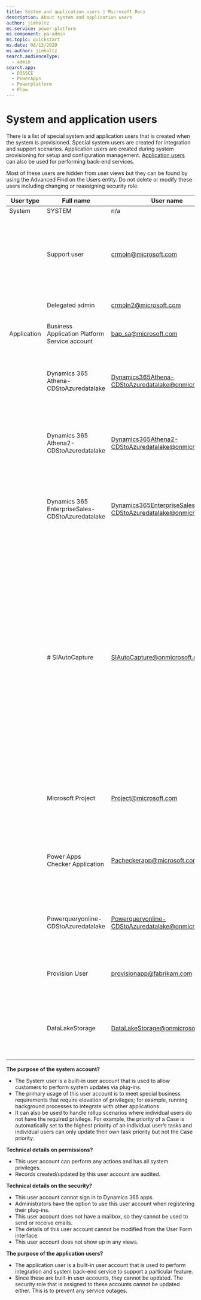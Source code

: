 ```yaml
---
title: System and application users | Microsoft Docs
description: About system and application users 
author: jimholtz
ms.service: power-platform
ms.component: pa-admin
ms.topic: quickstart
ms.date: 08/13/2020
ms.author: jimholtz
search.audienceType: 
  - admin
search.app:
  - D365CE
  - PowerApps
  - Powerplatform
  - Flow
---
```


# System and application users

There is a list of special system and application users that is created when the system is provisioned.  Special system users are created for integration and support scenarios. Application users are created during system provisioning for setup and configuration management.  [Application users](create-users-assign-online-security-roles.md#create-an-application-user) can also be used for performing back-end services.  

Most of these users are hidden from user views but they can be found by using the Advanced Find on the Users entity.  Do not delete or modify these users including changing or reassigning security role. 

|User type  |Full name  |User name  |Purpose  | Security role assigned |
|-----------|-----------|-----------|---------|------------------------|
|System | SYSTEM | n/a | See below | n/a |
| | Support user |crmoln@microsoft.com |To allow Microsoft support staff to have restricted/limited access to any customer environment for customer support |Support user (does not have privilege to customer data) |
| | Delegated admin |crmoln2@microsoft.com |See [For partners: the Delegated admin](for-partners-delegated-administrator.md) |System admin |
|Application | Business Application Platform Service account |bap_sa@microsoft.com |To setup Power Apps system and configurations |System admin |
| | Dynamics 365 Athena-CDStoAzuredatalake | Dynamics365Athena-CDStoAzuredatalake@onmicrosoft.com |Service application to perform data integration between Common Data Service to Azure Data Lake |DataLakeWorkspaceAppAccess |
| | Dynamics 365 Athena2-CDStoAzuredatalake | Dynamics365Athena2-CDStoAzuredatalake@onmicrosoft.com |Service application to perform data integration between Common Data Service to Azure Data Lake |DataLakeWorkspaceAppAccess |
| | Dynamics 365 EnterpriseSales-CDStoAzuredatalake | Dynamics365EnterpriseSales-CDStoAzuredatalake@onmicrosoft.com |Service application to perform data integration between Common Data Service (Sales) to Azure Data Lake |N/A |
| | # SIAutoCapture | SIAutoCapture@onmicrosoft.com | To be used for auto capture business requirements that needs the elevation of privileges, such as supporting features that require access to organizational entities and executing plugins from backend services. Also, actions performed by users with this role depend on the privileges that are granted. These privileges are read only for administrator and can only be managed by the first party publisher solution. | SalesInsights AutoCapture Admin |
| | Microsoft Project | Project@microsoft.com |Allow Project for the Web and Roadmap Service to communicate with Common Data Service |Project System and Portfolio User |
| | Power Apps Checker Application | Pacheckerapp@microsoft.com |To perform static analysis of Power Apps solutions to assist in identifying performance and stability risks |Export customizations and Solution checker |
| | Powerqueryonline-CDStoAzuredatalake | Powerqueryonline-CDStoAzuredatalake@onmicrosoft.com |Service application to perform data query between Common Data Service and Azure Data Lake |N/A |
| | Provision User | provisionapp@fabrikam.com |To perform Application installation from AppSource or System updates from Microsoft |System admin |
| | DataLakeStorage | DataLakeStorage@onmicrosoft.com | To allow solutions to manage workspaces, workspace permissions and the discovery of workspaces. | DataLakeWorkspaceAppAccess |

**The purpose of the system account?** 
- The System user is a built-in user account that is used to allow customers to perform system updates via plug-ins. 
- The primary usage of this user account is to meet special business requirements that require elevation of privileges; for example, running background processes to integrate with other applications. 
- It can also be used to handle rollup scenarios where individual users do not have the required privilege. For example, the priority of a Case is automatically set to the highest priority of an individual user’s tasks and individual users can only update their own task priority but not the Case priority. 

**Technical details on permissions?**
- This user account can perform any actions and has all system privileges. 
- Records created/updated by this user account are audited. 

**Technical details on the security?**
- This user account cannot sign in to Dynamics 365 apps.  
- Administrators have the option to use this user account when registering their plug-ins. 
- This user account does not have a mailbox, so they cannot be used to send or receive emails. 
- The details of this user account cannot be modified from the User Form interface. 
- This user account does not show up in any views.

**The purpose of the application users?** 
- The application user is a built-in user account that is used to perform integration and system back-end service to support a particular feature.  
- Since these are built-in user accounts, they cannot be updated. The security role that is assigned to these accounts cannot be updated either.  This is to prevent any service outages.  

